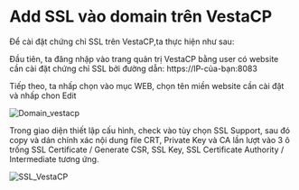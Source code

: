 # Add SSL vào domain trên VestaCP

Để cài đặt chứng chỉ SSL trên VestaCP,ta thực hiện như sau:

Đầu tiên, ta đăng nhập vào trang quản trị VestaCP bằng user có website cần cài đặt chứng chỉ SSL bởi đường dẫn: https://IP-của-bạn:8083

Tiếp theo, ta nhấp chọn vào mục WEB, chọn tên miền website cần cài đặt và nhấp chon Edit

![Domain_vestacp](edit_domain.PNG)

Trong giao diện thiết lập cấu hình, check vào tùy chọn SSL Support, sau đó copy và dán chính xác nội dung file CRT, Private Key và CA lần lượt vào 3 ô trống SSL Certificate / Generate CSR, SSL Key, SSL Certificate Authority / Intermediate tương ứng.

![SSL_VestaCP](add_ssl.PNG)

